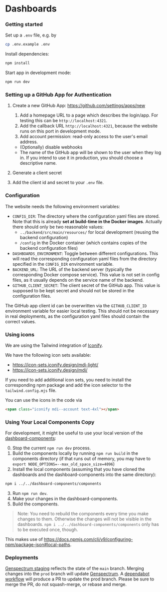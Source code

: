# Dashboards

### Getting started

Set up a `.env` file, e.g. by

```bash
cp .env.example .env
```

Install dependencies:

```bash
npm install
```

Start app in development mode:

```bash
npm run dev
```

### Setting up a GitHub App for Authentication

1. Create a new GitHub App: https://github.com/settings/apps/new

    1. Add a homepage URL to a page which describes the login/app. For testing this can be `http://localhost:4321`.
    2. Add the callback URL `http://localhost:4321`, because the website runs on this port in development mode.
    3. Add account permission: read-only access to the user's email address.

    - (Optionally) disable webhooks
    - The name of the GitHub app will be shown to the user when they log in.
      If you intend to use it in production, you should choose a descriptive name.

2. Generate a client secret
3. Add the client id and secret to your `.env` file.

### Configuration

The website needs the following environment variables:

- `CONFIG_DIR`: The directory where the configuration yaml files are stored.
  Note that this is already **set at build-time in the Docker images**.
  Actually there should only be two reasonable values:
    - `../backend/src/main/resources/` for local development (reusing the backend configuration)
    - `/config` in the Docker container (which contains copies of the backend configuration files)
- `DASHBOARDS_ENVIRONMENT`: Toggle between different configurations.
  This will read the corresponding configuration yaml files from the directory specified in the `CONFIG_DIR` environment
  variable.
- `BACKEND_URL`: The URL of the backend server (typically the corresponding Docker compose service).
  This value is not set in config files, as it usually depends on the service name of the backend.
- `GITHUB_CLIENT_SECRET`: The client secret of the GitHub app.
  This value is supposed to be kept secret and should not be stored in the configuration files.

The GitHub app client id can be overwritten via the `GITHUB_CLIENT_ID` environment variable for easier local testing.
This should not be necessary in real deployments, as the configuration yaml files should contain the correct values.

### Using icons

We are using the Tailwind integration of [Iconify](https://iconify.design/docs/usage/css/tailwind/).

We have the following icon sets available:

- https://icon-sets.iconify.design/mdi-light/
- https://icon-sets.iconify.design/mdi/

If you need to add additional icon sets,
you need to install the corresponding npm package
and add the icon selector to the `tailwind.config.mjs` file.

You can use the icons in the code via

```html
<span class="iconify mdi--account text-4xl"></span>
```

### Using Your Local Components Copy

For development, it might be useful to use your local version of the
[dashboard-components](https://github.com/GenSpectrum/dashboard-components):

0. Stop the current `npm run dev` process.
1. Build the components locally by running `npm run build` in the components directory (if that runs out of memory, you may have to `export NODE_OPTIONS=--max_old_space_size=4096`)
2. Install the local components
   (assuming that you have cloned the dashboards and the dashboard-components into the same directory):

```bash
npm i ../../dashboard-components/components
```

3. Run `npm run dev`.
4. Make your changes in the dashboard-components.
5. Build the components.

> Note: You need to rebuild the components every time you make changes to them.
> Otherwise the changes will not be visible in the dashboards.
> `npm i ../../dashboard-components/components` only has to be executed once, though.

This makes use of https://docs.npmjs.com/cli/v9/configuring-npm/package-json#local-paths.

### Deployments

[Genspectrum staging](https://staging.genspectrum.org/) reflects the state of the `main` branch.
Merging changes into the `prod` branch will update [Genspectrum](https://genspectrum.org/).
A [dependabot workflow](https://github.com/GenSpectrum/dashboards/blob/main/.github/workflows/rebaseProd.yml) will produce a PR to update the prod branch. Please be sure to merge the PR, do not squash-merge, or rebase and merge.
